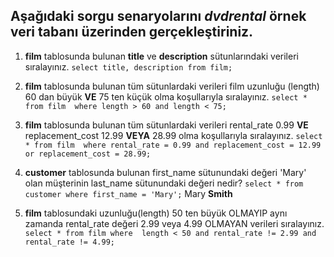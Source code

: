 ## Aşağıdaki sorgu senaryolarını ***dvdrental*** örnek veri tabanı üzerinden gerçekleştiriniz.

1) **film** tablosunda bulunan **title** ve **description** sütunlarındaki verileri sıralayınız.
`` select title, description from film; ``

2) **film** tablosunda bulunan tüm sütunlardaki verileri film uzunluğu (length) 60 dan büyük **VE** 75 ten küçük olma koşullarıyla sıralayınız.
`` select * from film 
where length > 60 and length < 75; ``

3) **film** tablosunda bulunan tüm sütunlardaki verileri rental_rate 0.99 **VE** replacement_cost 12.99 **VEYA** 28.99 olma koşullarıyla sıralayınız.
`` select * from film 
where rental_rate = 0.99 and replacement_cost = 12.99 or replacement_cost = 28.99; ``

4)  **customer** tablosunda bulunan first_name sütunundaki değeri 'Mary' olan müşterinin last_name sütunundaki değeri nedir?
``select * from customer
where first_name = 'Mary';``
Mary **Smith**

5) **film** tablosundaki uzunluğu(length) 50 ten büyük OLMAYIP aynı zamanda rental_rate değeri 2.99 veya 4.99 OLMAYAN verileri sıralayınız.
``select * from film
where  length < 50 and rental_rate != 2.99 and rental_rate != 4.99;``
